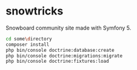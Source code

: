 # snowtricks
Snowboard community site made with Symfony 5.

```bash
cd some\directory
composer install
php bin/console doctrine:database:create
php bin/console doctrine:migrations:migrate
php bin/console doctrine:fixtures:load
```